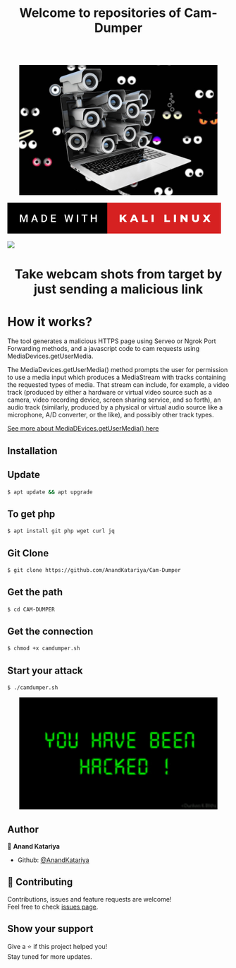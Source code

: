 <h1 align="center">Welcome to repositories of Cam-Dumper </h1></br></br>
<p align='center'>
  <img src="https://raw.githubusercontent.com/AnandKatariya/Cam-Dumper/main/pic/camera.jpg" hight='300' width= '450'/>
</p>
<img src="https://raw.githubusercontent.com/AnandKatariya/Kali-Linux-Jupyter-Notebook-Installation/a9eea7518be7dadfdc60ac934d98e59735590209/Image/made-with-kali-linux.svg" >

<img src="https://img.shields.io/badge/version-0.1-blue.svg?cacheSeconds=2592000" /> </p>

# <p align="center">Take webcam shots from target by just sending a malicious link</p>












# How it works?
<p>The tool generates a malicious HTTPS page using Serveo or Ngrok Port Forwarding methods, and a javascript code to cam requests using MediaDevices.getUserMedia. </p>

<p>The MediaDevices.getUserMedia() method prompts the user for permission to use a media input which produces a MediaStream with tracks containing the requested types of media. That stream can include, for example, a video track (produced by either a hardware or virtual video source such as a camera, video recording device, screen sharing service, and so forth), an audio track (similarly, produced by a physical or virtual audio source like a microphone, A/D converter, or the like), and possibly other track types. </p>

[See more about MediaDEvices.getUserMedia() here](https://developer.mozilla.org/en-US/docs/Web/API/MediaDevices/getUserMedia)

## Installation

## Update
```sh
$ apt update && apt upgrade
```
## To get php 
```sh
$ apt install git php wget curl jq
```

## Git Clone
```sh
$ git clone https://github.com/AnandKatariya/Cam-Dumper
```

## Get the path
```sh
$ cd CAM-DUMPER
```
## Get the connection
```sh
$ chmod +x camdumper.sh
```

## Start your attack
```sh
$ ./camdumper.sh
```
<p align='center'>
  <img src="https://raw.githubusercontent.com/AnandKatariya/Cam-Dumper/main/pic/200w.gif" hight='300' width= '450'/>
</p>

## Author

👤 **Anand Katariya**

* Github: [@AnandKatariya](https://github.com/AnandKatariya)

## 🤝 Contributing

Contributions, issues and feature requests are welcome!<br />Feel free to check [issues page](https://github.com/AnandKatariya/Cam-Dumper/issues).

## Show your support

Give a ⭐️ if this project helped you! <br>
Stay tuned for more updates.
